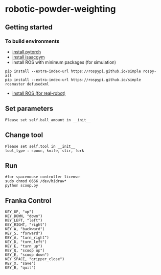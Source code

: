 # robotic-powder-weighting

## Getting started

### To build environments
- [install pytorch](https://pytorch.org/get-started/locally/)
- [install isaacgym](https://developer.nvidia.com/isaac-gym)
- install ROS with minimum packages (for simulation)
```
pip install --extra-index-url https://rospypi.github.io/simple rospy-all
pip install --extra-index-url https://rospypi.github.io/simple rosmaster defusedxml
```
- [install ROS (for real-robot)](http://wiki.ros.org/ROS/Installation)

## Set parameters
```
Please set self.ball_amount in __init__
```
## Change tool
```
Please set self.tool in __init__
tool_type : spoon, knife, stir, fork
```
## Run
```
#for spacemouse controller license 
sudo chmod 0666 /dev/hidraw*
python scoop.py
```

## Franka Control
```
KEY_UP, "up")
KEY_DOWN, "down")
KEY_LEFT, "left")
KEY_RIGHT, "right")
KEY_W, "backward")
KEY_S, "forward")
KEY_A, "turn_right")
KEY_D, "turn_left")
KEY_E, "turn_up")
KEY_Q, "scoop up")
KEY_E, "scoop down")
KEY_SPACE, "gripper_close")
KEY_X, "save")
KEY_B, "quit")
```

